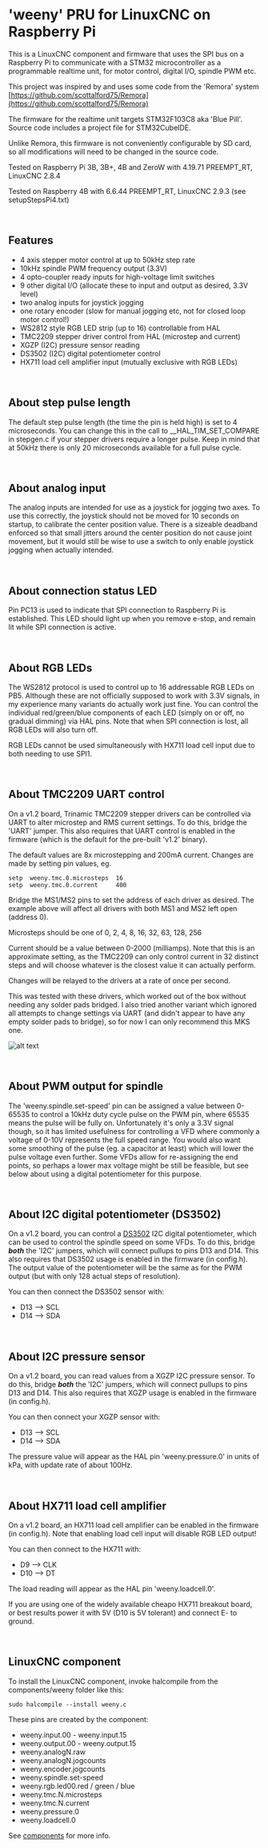 # 'weeny' PRU for LinuxCNC on Raspberry Pi

This is a LinuxCNC component and firmware that uses the SPI bus on a Raspberry Pi to communicate with a STM32 microcontroller as a programmable realtime unit, for motor control, digital I/O, spindle PWM etc.

This project was inspired by and uses some code from the 'Remora' system [https://github.com/scottalford75/Remora](https://github.com/scottalford75/Remora)

The firmware for the realtime unit targets STM32F103C8 aka 'Blue Pill'. Source code includes a project file for STM32CubeIDE.

Unlike Remora, this firmware is not conveniently configurable by SD card, so all modifications will need to be changed in the source code.

Tested on Raspberry Pi 3B, 3B+, 4B and ZeroW with 4.19.71 PREEMPT_RT, LinuxCNC 2.8.4

Tested on Raspberry 4B with 6.6.44 PREEMPT_RT, LinuxCNC 2.9.3 (see setupStepsPi4.txt)

<br>

## Features

- 4 axis stepper motor control at up to 50kHz step rate
- 10kHz spindle PWM frequency output (3.3V)
- 4 opto-coupler ready inputs for high-voltage limit switches
- 9 other digital I/O (allocate these to input and output as desired, 3.3V level)
- two analog inputs for joystick jogging
- one rotary encoder (slow for manual jogging etc, not for closed loop motor control!)
- WS2812 style RGB LED strip (up to 16) controllable from HAL
- TMC2209 stepper driver control from HAL (microstep and current)
- XGZP (I2C) pressure sensor reading
- DS3502 (I2C) digital potentiometer control
- HX711 load cell amplifier input (mutually exclusive with RGB LEDs)


<br>

## About step pulse length

The default step pulse length (the time the pin is held high) is set to 4 microseconds. You can change this in the call to __HAL_TIM_SET_COMPARE in stepgen.c if your stepper drivers require a longer pulse. Keep in mind that at 50kHz there is only 20 microseconds available for a full pulse cycle.

<br>

## About analog input 

The analog inputs are intended for use as a joystick for jogging two axes. To use this correctly, the joystick should not be moved for 10 seconds on startup, to calibrate the center position value. There is a sizeable deadband enforced so that small jitters around the center position do not cause joint movement, but it would still be wise to use a switch to only enable joystick jogging when actually intended.

<br>

## About connection status LED

Pin PC13 is used to indicate that SPI connection to Raspberry Pi is established. This LED should light up when you remove e-stop, and remain lit while SPI connection is active.

<br>

## About RGB LEDs

The WS2812 protocol is used to control up to 16 addressable RGB LEDs on PB5. Although these are not officially supposed to work with 3.3V signals, in my experience many variants do actually work just fine. You can control the individual red/green/blue components of each LED (simply on or off, no gradual dimming) via HAL pins. Note that when SPI connection is lost, all RGB LEDs will also turn off.

RGB LEDs cannot be used simultaneously with HX711 load cell input due to both needing to use SPI1.

<br>

## About TMC2209 UART control

On a v1.2 board, Trinamic TMC2209 stepper drivers can be controlled via UART to alter microstep and RMS current settings. To do this, bridge the 'UART' jumper. This also requires that UART control is enabled in the firmware (which is the default for the pre-built 'v1.2' binary).

The default values are 8x microstepping and 200mA current. Changes are made by setting pin values, eg.

    setp  weeny.tmc.0.microsteps  16
    setp  weeny.tmc.0.current     400

Bridge the MS1/MS2 pins to set the address of each driver as desired. The example above will affect all drivers with both MS1 and MS2 left open (address 0).

Microsteps should be one of 0, 2, 4, 8, 16, 32, 63, 128, 256

Current should be a value between 0-2000 (milliamps). Note that this is an approximate setting, as the TMC2209 can only control current in 32 distinct steps and will choose whatever is the closest value it can actually perform.

Changes will be relayed to the drivers at a rate of once per second.

This was tested with these drivers, which worked out of the box without needing any solder pads bridged. I also tried another variant which ignored all attempts to change settings via UART (and didn't appear to have any empty solder pads to bridge), so for now I can only recommend this MKS one.

![alt text](https://www.iforce2d.net/tmp/mks.png)

<br>

## About PWM output for spindle

The 'weeny.spindle.set-speed' pin can be assigned a value between 0-65535 to control a 10kHz duty cycle pulse on the PWM pin, where 65535 means the pulse will be fully on. Unfortunately it's only a 3.3V signal though, so it has limited usefulness for controlling a VFD where commonly a voltage of 0-10V represents the full speed range. You would also want some smoothing of the pulse (eg. a capacitor at least) which will lower the pulse voltage even further. Some VFDs allow for re-assigning the end points, so perhaps a lower max voltage might be still be feasible, but see below about using a digital potentiometer for this purpose.

<br>

## About I2C digital potentiometer (DS3502)

On a v1.2 board, you can control a [DS3502](https://www.adafruit.com/product/4286) I2C digital potentiometer, which can be used to control the spindle speed on some VFDs. To do this, bridge ***both*** the 'I2C' jumpers, which will connect pullups to pins D13 and D14. This also requires that DS3502 usage is enabled in the firmware (in config.h). The output value of the potentiometer will be the same as for the PWM output (but with only 128 actual steps of resolution).

You can then connect the DS3502 sensor with:

 - D13 --> SCL
 - D14 --> SDA

<br>

## About I2C pressure sensor

On a v1.2 board, you can read values from a XGZP I2C pressure sensor. To do this, bridge ***both*** the 'I2C' jumpers, which will connect pullups to pins D13 and D14. This also requires that XGZP usage is enabled in the firmware (in config.h).

You can then connect your XGZP sensor with:

 - D13 --> SCL
 - D14 --> SDA

The pressure value will appear as the HAL pin 'weeny.pressure.0' in units of kPa, with update rate of about 100Hz.

<br>

## About HX711 load cell amplifier

On a v1.2 board, an HX711 load cell amplifier can be enabled in the firmware (in config.h). Note that enabling load cell input will disable RGB LED output!

You can then connect to the HX711 with:

 - D9 --> CLK
 - D10 --> DT

The load reading will appear as the HAL pin 'weeny.loadcell.0'.

If you are using one of the widely available cheapo HX711 breakout board, or best results power it with 5V (D10 is 5V tolerant) and connect E- to ground.

<br>

## LinuxCNC component

To install the LinuxCNC component, invoke halcompile from the components/weeny folder like this:

`sudo halcompile --install weeny.c`

These pins are created by the component:

- weeny.input.00 - weeny.input.15
- weeny.output.00 - weeny.output.15
- weeny.analogN.raw
- weeny.analogN.jogcounts
- weeny.encoder.jogcounts
- weeny.spindle.set-speed
- weeny.rgb.led00.red / green / blue
- weeny.tmc.N.microsteps
- weeny.tmc.N.current
- weeny.pressure.0
- weeny.loadcell.0

See [components](components/README.md) for more info.

<br>



<br>
<br>
<br>
<br>
<br>

